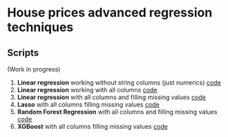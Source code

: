 # House prices advanced regression techniques

## Scripts
(Work in progress)

1. **Linear regression** working without string columns (just numerics) [code](scripts/01-house-prices-advanced-linear-regression-with-numerics.ipynb)
2. **Linear regression** working with all columns [code](scripts/02-house-prices-advanced-with-all-columns.ipynb)
3. **Linear regression** with all columns and filling missing values [code](scripts/03-house-prices-advanced-filling-missing-data.ipynb)
4. **Lasso** with all columns filling missing values [code](scripts/04-house-prices-advanced-lasso.ipynb)
5. **Random Forest Regression** with all columns and filling missing values [code](scripts/05-house-prices-advanced-random-forest.ipynb)
6. **XGBoost** with all columns filling missing values [code](scripts/06-house-prices-advanced-xgboost.ipynb)